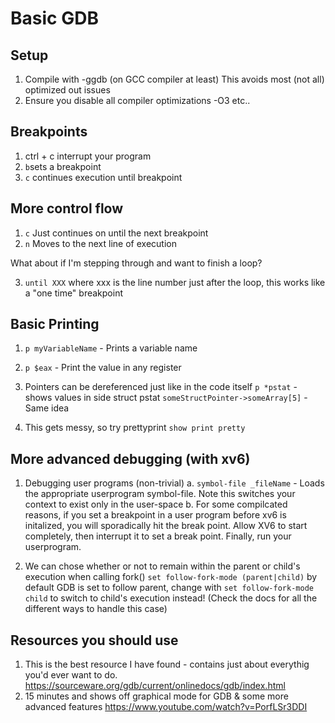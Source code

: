 # Basic GDB

## Setup
1. Compile with -ggdb (on GCC compiler at least)
This avoids most (not all) optimized out issues
2. Ensure you disable all compiler optimizations -O3 etc..

## Breakpoints
1. ctrl + c interrupt your program
2. ```b```sets a breakpoint
3. ```c``` continues execution until breakpoint

## More control flow
1. ```c``` Just continues on until the next breakpoint
2. ```n``` Moves to the next line of execution

What about if I'm stepping through and want to finish a loop?

3. ```until XXX``` where xxx is the line number just after the loop, this works like a "one time" breakpoint


## Basic Printing
1. ```p myVariableName``` - Prints a variable name
2. ```p $eax``` - Print the value in any register

3. Pointers can be dereferenced just like in the code itself
```p *pstat``` - shows values in side struct pstat
```someStructPointer->someArray[5]``` - Same idea

4. This gets messy, so try prettyprint
```show print pretty```

## More advanced debugging (with xv6)
1. Debugging user programs (non-trivial)
	a. ```symbol-file _fileName``` - Loads the appropriate userprogram symbol-file. Note this switches your context to exist only in the user-space
	b. For some compilcated reasons, if you set a breakpoint in a user program before xv6 is initalized, you will
	   sporadically hit the break point. Allow XV6 to start completely, then interrupt it to set a break point. Finally, run your userprogram.

2. We can chose whether or not to remain within the parent or child's execution when calling fork()
```set follow-fork-mode (parent|child)```
by default GDB is set to follow parent, change with
```set follow-fork-mode child``` to switch to child's execution instead! (Check the docs for all the different ways to handle this case)

## Resources you should use
1. This is the best resource I have found - contains just about everythig you'd ever want to do.
https://sourceware.org/gdb/current/onlinedocs/gdb/index.html
2. 15 minutes and shows off graphical mode for GDB & some more advanced features
https://www.youtube.com/watch?v=PorfLSr3DDI